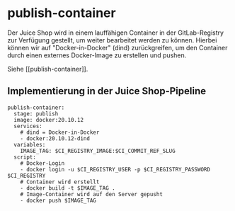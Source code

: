 # publish-container

Der Juice Shop wird in einem lauffähigen Container in der GitLab-Registry zur Verfügung gestellt, um weiter bearbeitet werden zu können.
Hierbei können wir auf "Docker-in-Docker" (dind) zurückgreifen, um den Container durch einen externes Docker-Image zu erstellen und pushen.

Siehe [[publish-container]].

## Implementierung in der Juice Shop-Pipeline
````
publish-container:
  stage: publish
  image: docker:20.10.12
  services:
	# dind = Docker-in-Docker
    - docker:20.10.12-dind
  variables:
    IMAGE_TAG: $CI_REGISTRY_IMAGE:$CI_COMMIT_REF_SLUG
  script:
	# Docker-Login
    - docker login -u $CI_REGISTRY_USER -p $CI_REGISTRY_PASSWORD $CI_REGISTRY
    # Container wird erstellt
    - docker build -t $IMAGE_TAG .
    # Image-Container wird auf den Server gepusht
    - docker push $IMAGE_TAG
````